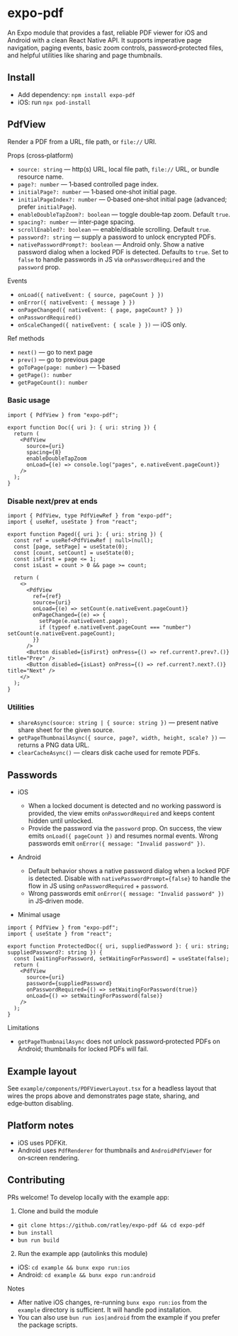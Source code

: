 # expo-pdf

An Expo module that provides a fast, reliable PDF viewer for iOS and Android with a clean React Native API. It supports imperative page navigation, paging events, basic zoom controls, password‑protected files, and helpful utilities like sharing and page thumbnails.

## Install

- Add dependency: `npm install expo-pdf`
- iOS: run `npx pod-install`

## PdfView

Render a PDF from a URL, file path, or `file://` URI.

Props (cross‑platform)
- `source: string` — http(s) URL, local file path, `file://` URL, or bundle resource name.
- `page?: number` — 1‑based controlled page index.
- `initialPage?: number` — 1‑based one‑shot initial page.
- `initialPageIndex?: number` — 0‑based one‑shot initial page (advanced; prefer `initialPage`).
- `enableDoubleTapZoom?: boolean` — toggle double‑tap zoom. Default `true`.
- `spacing?: number` — inter‑page spacing.
- `scrollEnabled?: boolean` — enable/disable scrolling. Default `true`.
- `password?: string` — supply a password to unlock encrypted PDFs.
- `nativePasswordPrompt?: boolean` — Android only. Show a native password dialog when a locked PDF is detected. Defaults to `true`. Set to `false` to handle passwords in JS via `onPasswordRequired` and the `password` prop.

Events
- `onLoad({ nativeEvent: { source, pageCount } })`
- `onError({ nativeEvent: { message } })`
- `onPageChanged({ nativeEvent: { page, pageCount? } })`
- `onPasswordRequired()`
- `onScaleChanged({ nativeEvent: { scale } })` — iOS only.

Ref methods
- `next()` — go to next page
- `prev()` — go to previous page
- `goToPage(page: number)` — 1‑based
- `getPage(): number`
- `getPageCount(): number`

### Basic usage

```tsx
import { PdfView } from "expo-pdf";

export function Doc({ uri }: { uri: string }) {
  return (
    <PdfView
      source={uri}
      spacing={8}
      enableDoubleTapZoom
      onLoad={(e) => console.log("pages", e.nativeEvent.pageCount)}
    />
  );
}
```

### Disable next/prev at ends

```tsx
import { PdfView, type PdfViewRef } from "expo-pdf";
import { useRef, useState } from "react";

export function Paged({ uri }: { uri: string }) {
  const ref = useRef<PdfViewRef | null>(null);
  const [page, setPage] = useState(0);
  const [count, setCount] = useState(0);
  const isFirst = page <= 1;
  const isLast = count > 0 && page >= count;

  return (
    <>
      <PdfView
        ref={ref}
        source={uri}
        onLoad={(e) => setCount(e.nativeEvent.pageCount)}
        onPageChanged={(e) => {
          setPage(e.nativeEvent.page);
          if (typeof e.nativeEvent.pageCount === "number") setCount(e.nativeEvent.pageCount);
        }}
      />
      <Button disabled={isFirst} onPress={() => ref.current?.prev?.()} title="Prev" />
      <Button disabled={isLast} onPress={() => ref.current?.next?.()} title="Next" />
    </>
  );
}
```

### Utilities

- `shareAsync(source: string | { source: string })` — present native share sheet for the given source.
- `getPageThumbnailAsync({ source, page?, width, height, scale? })` — returns a PNG data URL.
- `clearCacheAsync()` — clears disk cache used for remote PDFs.

## Passwords

- iOS
  - When a locked document is detected and no working password is provided, the view emits `onPasswordRequired` and keeps content hidden until unlocked.
  - Provide the password via the `password` prop. On success, the view emits `onLoad({ pageCount })` and resumes normal events. Wrong passwords emit `onError({ message: "Invalid password" })`.

- Android
  - Default behavior shows a native password dialog when a locked PDF is detected. Disable with `nativePasswordPrompt={false}` to handle the flow in JS using `onPasswordRequired` + `password`.
  - Wrong passwords emit `onError({ message: "Invalid password" })` in JS‑driven mode.

- Minimal usage

```tsx
import { PdfView } from "expo-pdf";
import { useState } from "react";

export function ProtectedDoc({ uri, suppliedPassword }: { uri: string; suppliedPassword?: string }) {
  const [waitingForPassword, setWaitingForPassword] = useState(false);
  return (
    <PdfView
      source={uri}
      password={suppliedPassword}
      onPasswordRequired={() => setWaitingForPassword(true)}
      onLoad={() => setWaitingForPassword(false)}
    />
  );
}
```

Limitations
- `getPageThumbnailAsync` does not unlock password‑protected PDFs on Android; thumbnails for locked PDFs will fail.

## Example layout

See `example/components/PDFViewerLayout.tsx` for a headless layout that wires the props above and demonstrates page state, sharing, and edge‑button disabling.

## Platform notes

- iOS uses PDFKit.
- Android uses `PdfRenderer` for thumbnails and `AndroidPdfViewer` for on‑screen rendering.

## Contributing

PRs welcome! To develop locally with the example app:

1) Clone and build the module
- `git clone https://github.com/ratley/expo-pdf && cd expo-pdf`
- `bun install`
- `bun run build`

2) Run the example app (autolinks this module)
- iOS: `cd example && bunx expo run:ios`
- Android: `cd example && bunx expo run:android`

Notes
- After native iOS changes, re-running `bunx expo run:ios` from the `example` directory is sufficient. It will handle pod installation.
- You can also use `bun run ios|android` from the example if you prefer the package scripts.
